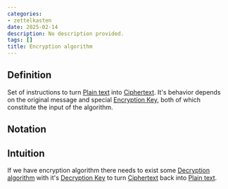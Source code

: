 ```yaml
---
categories:
- zettelkasten
date: 2025-02-14
description: No description provided.
tags: []
title: Encryption algorithm
---
```


## Definition

Set of instructions to turn [Plain text](Plain%20text.md) into [Ciphertext](Ciphertext.md). It's behavior depends on the original message and special [Encryption Key](Encryption%20Key), both of which constitute the input of the algorithm.

## Notation

## Intuition

If we have encryption algorithm there needs to exist some [Decryption algorithm](Decryption%20algorithm) with it's [Decryption Key](Decryption%20Key) to turn [Ciphertext](Ciphertext.md) back into [Plain text](Plain%20text.md).